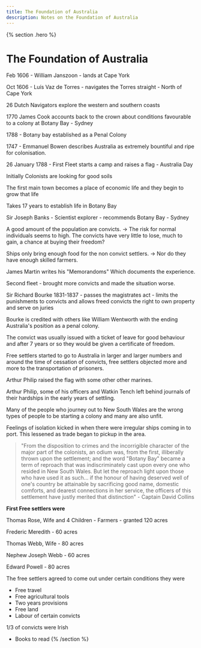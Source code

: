 ```yaml
---
title: The Foundation of Australia
description: Notes on the Foundation of Australia
---
```


{% section .hero %}
# The Foundation of Australia
Feb 1606 - William Janszoon -  lands at Cape York

Oct 1606 - Luís Vaz de Torres - navigates the Torres straight - North of Cape York

26 Dutch Navigators explore the western and southern coasts

1770 James Cook accounts back to the crown about conditions favourable to a colony at Botany Bay - Sydney 

1788 - Botany bay established as a Penal Colony

1747 - Emmanuel Bowen describes Australia as extremely bountiful and ripe for colonisation. 

26 January 1788 - First Fleet starts a camp and raises a flag - Australia Day

Initially Colonists are looking for good soils

The first main town becomes a place of economic life and they begin to grow that life

Takes 17 years to establish life in Botany Bay

Sir Joseph Banks - Scientist explorer - recommends Botany Bay - Sydney

A good amount of the population are convicts. → The risk for normal individuals seems to high. The convicts have very little to lose, much to gain, a chance at buying their freedom?

Ships only bring enough food for the non convict settlers. → Nor do they have enough skilled farmers.

James Martin writes his "Memorandoms" Which documents the experience. 

Second fleet - brought more convicts and  made the situation worse. 

Sir Richard Bourke 1831-1837 - passes the magistrates act - limits the punishments to convicts and allows freed convicts the right to own property and serve on juries

Bourke is credited with others like William Wentworth with the ending Australia's position as a penal colony. 

The convict was usually issued with a ticket of leave for good behaviour and after 7 years or so they would be given a certificate of freedom. 

Free settlers started to go to Australia in larger and larger numbers and around the time of cessation of convicts, free settlers objected more and more to the transportation of prisoners. 

Arthur Philip raised the flag with some other other marines. 

Arthur Philip, some of his officers and Watkin Tench left behind journals of their hardships in the early years of settling. 

Many of the people who journey out to New South Wales are the wrong types of people to be starting a colony and many are also unfit. 

Feelings of isolation kicked in when there were irregular ships coming in to port. This lessened as trade began to pickup in the area.

> "From the disposition to crimes and the incorrigible character of the major part of the colonists, an odium was, from the first, illiberally thrown upon the settlement; and the word "Botany Bay" became a term of reproach that was indiscriminately cast upon every one who resided in New South Wales. But let the reproach light upon those who have used it as such... if the honour of having deserved well of one's country be attainable by sacrificing good name, domestic comforts, and dearest connections in her service, the officers of this settlement have justly merited that distinction" - Captain David Collins
> 

**First Free settlers were**

Thomas Rose, Wife and 4 Children - Farmers - granted 120 acres

Frederic Meredith - 60 acres

Thomas Webb, Wife - 80 acres

 Nephew Joseph Webb - 60 acres

Edward Powell  - 80 acres

The free settlers agreed to come out under certain conditions they were

- Free travel
- Free agricultural tools
- Two years provisions
- Free land
- Labour of certain convicts

1/3 of convicts were Irish

- Books to read
{% /section %}
